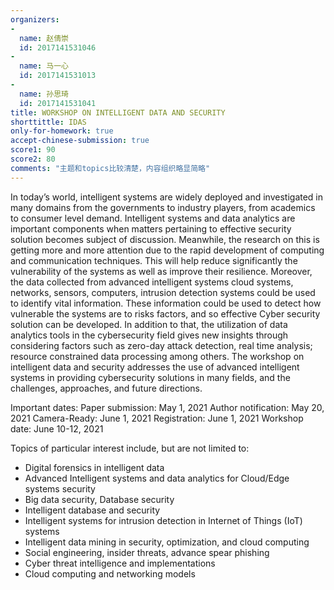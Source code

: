 ```yaml
---
organizers:
-
  name: 赵倩崇
  id: 2017141531046
-
  name: 马一心
  id: 2017141531013
-
  name: 孙思琦
  id: 2017141531041
title: WORKSHOP ON INTELLIGENT DATA AND SECURITY
shorttittle: IDAS
only-for-homework: true
accept-chinese-submission: true
score1: 90
score2: 80
comments: "主题和topics比较清楚，内容组织略显简略"
---
```


In today’s world, intelligent systems are widely deployed and investigated in many domains from the governments to industry players, from academics to consumer level demand. Intelligent systems and data analytics are important components when matters pertaining to effective security solution becomes subject of discussion. Meanwhile, the research on this is getting more and more attention due to the rapid development of computing and communication techniques. This will help reduce significantly the vulnerability of the systems as well as improve their resilience. Moreover, the data collected from advanced intelligent systems cloud systems, networks, sensors, computers, intrusion detection systems could be used to identify vital information. These information could be used to detect how vulnerable the systems are to risks factors, and so effective Cyber security solution can be developed. In addition to that, the utilization of data analytics tools in the cybersecurity field gives new insights through considering factors such as zero-day attack detection, real time analysis; resource constrained data processing among others.
The workshop on intelligent data and security addresses the use of advanced intelligent systems in providing cybersecurity solutions in many fields, and the challenges, approaches, and future directions.

Important dates:
Paper submission: May 1, 2021
Author notification: May 20, 2021
Camera-Ready: June 1, 2021
Registration: June 1, 2021
Workshop date: June 10-12, 2021

Topics of particular interest include, but are not limited to:
- Digital forensics in intelligent data
- Advanced Intelligent systems and data analytics for Cloud/Edge systems security
- Big data security, Database security
- Intelligent database and security
- Intelligent systems for intrusion detection in Internet of Things (IoT) systems
- Intelligent data mining in security, optimization, and cloud computing
- Social engineering, insider threats, advance spear phishing
- Cyber threat intelligence and implementations
- Cloud computing and networking models
